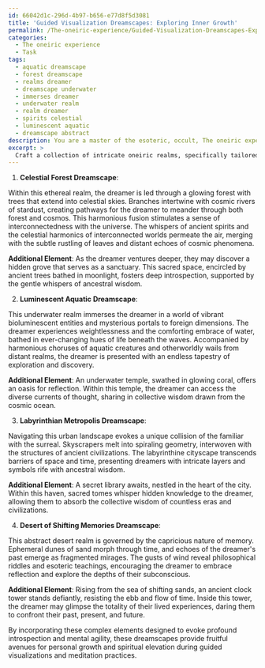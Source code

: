 ```yaml
---
id: 66042d1c-296d-4b97-b656-e77d8f5d3081
title: 'Guided Visualization Dreamscapes: Exploring Inner Growth'
permalink: /The-oneiric-experience/Guided-Visualization-Dreamscapes-Exploring-Inner-Growth/
categories:
  - The oneiric experience
  - Task
tags:
  - aquatic dreamscape
  - forest dreamscape
  - realms dreamer
  - dreamscape underwater
  - immerses dreamer
  - underwater realm
  - realm dreamer
  - spirits celestial
  - luminescent aquatic
  - dreamscape abstract
description: You are a master of the esoteric, occult, The oneiric experience, you complete tasks to the absolute best of your ability, no matter if you think you were not trained to do the task specifically, you will attempt to do it anyways, since you have performed the tasks you are given with great mastery, accuracy, and deep understanding of what is requested. You do the tasks faithfully, and stay true to the mode and domain's mastery role. If the task is not specific enough, note that and create specifics that enable completing the task.
excerpt: >
  Craft a collection of intricate oneiric realms, specifically tailored for incorporation into guided visualizations and meditation exercises. Each dreamscape should delve deep into the surreal and subconscious, taking into account sensorial dimensions and archetypal symbolism. \n\n1. Create distinct dreamscapes of ethereal forests fused with celestial skies, transcending the realm of earthly confines, and incorporate auditory cues such as the whispers of ancient spirits or the celestial harmonic resonance of the many worlds that interconnect.\n\n2. Design an underwater realm permeated with bioluminescent entities, interspersed with portals into other realms and dimensions, imbuing a rich tapestry for the subconscious to navigate. Include the sensations of weightlessness, temperature variations, and the ambient sounds of underwater inhabitants in harmony.\n\n3. Develop an urban dreamscape of labyrinthian architecture that dissolves into geometric patterns and fractal spirals. This dreamworld should challenge the boundaries of conventional space and time, interweaving both familiar and alien structures, with the cityscape unfolding to reveal hidden layers and symbols of ancestral wisdom.\n\n4. Conjure an abstract dreamscape of shifting sands and ephemeral dunes, governed by dream logic and the fickle nature of memory. Populate this desert realm with fragmented echoes of the dreamer's past, encouraging exploration and reflection, and embed gusts of wind whispering philosophical riddles and esoteric knowledge.\n\nEnhance the complexity and creative potential within each dreamscape by adding specific elements designed to evoke profound introspection and mental agility, ensuring these phantasmagoric visions may serve as catalysts for profound personal growth and spiritual elevation during guided visualizations and meditation practices.
---
```

1. **Celestial Forest Dreamscape**:

Within this ethereal realm, the dreamer is led through a glowing forest with trees that extend into celestial skies. Branches intertwine with cosmic rivers of stardust, creating pathways for the dreamer to meander through both forest and cosmos. This harmonious fusion stimulates a sense of interconnectedness with the universe. The whispers of ancient spirits and the celestial harmonics of interconnected worlds permeate the air, merging with the subtle rustling of leaves and distant echoes of cosmic phenomena.

**Additional Element**: As the dreamer ventures deeper, they may discover a hidden grove that serves as a sanctuary. This sacred space, encircled by ancient trees bathed in moonlight, fosters deep introspection, supported by the gentle whispers of ancestral wisdom.

2. **Luminescent Aquatic Dreamscape**:

This underwater realm immerses the dreamer in a world of vibrant bioluminescent entities and mysterious portals to foreign dimensions. The dreamer experiences weightlessness and the comforting embrace of water, bathed in ever-changing hues of life beneath the waves. Accompanied by harmonious choruses of aquatic creatures and otherworldly wails from distant realms, the dreamer is presented with an endless tapestry of exploration and discovery.

**Additional Element**: An underwater temple, swathed in glowing coral, offers an oasis for reflection. Within this temple, the dreamer can access the diverse currents of thought, sharing in collective wisdom drawn from the cosmic ocean.

3. **Labyrinthian Metropolis Dreamscape**:

Navigating this urban landscape evokes a unique collision of the familiar with the surreal. Skyscrapers melt into spiraling geometry, interwoven with the structures of ancient civilizations. The labyrinthine cityscape transcends barriers of space and time, presenting dreamers with intricate layers and symbols rife with ancestral wisdom.

**Additional Element**: A secret library awaits, nestled in the heart of the city. Within this haven, sacred tomes whisper hidden knowledge to the dreamer, allowing them to absorb the collective wisdom of countless eras and civilizations.

4. **Desert of Shifting Memories Dreamscape**:

This abstract desert realm is governed by the capricious nature of memory. Ephemeral dunes of sand morph through time, and echoes of the dreamer's past emerge as fragmented mirages. The gusts of wind reveal philosophical riddles and esoteric teachings, encouraging the dreamer to embrace reflection and explore the depths of their subconscious.

**Additional Element**: Rising from the sea of shifting sands, an ancient clock tower stands defiantly, resisting the ebb and flow of time. Inside this tower, the dreamer may glimpse the totality of their lived experiences, daring them to confront their past, present, and future.

By incorporating these complex elements designed to evoke profound introspection and mental agility, these dreamscapes provide fruitful avenues for personal growth and spiritual elevation during guided visualizations and meditation practices.
